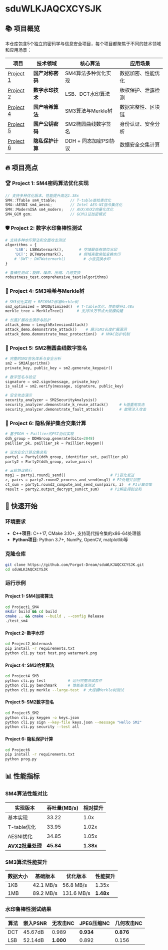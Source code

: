 # sduWLKJAQCXCYSJK

## 📚 项目概览

本仓库包含5个独立的密码学与信息安全项目，每个项目都聚焦于不同的技术领域和应用场景：

| 项目 | 技术领域 | 核心算法 | 应用场景 |
|------|----------|----------|----------|
| [Project 1](./Project1_SM4) | **国产对称密码** | SM4算法多种优化实现 | 数据加密、性能优化 |
| [Project 2](./Project2_Watermask) | **数字水印技术** | LSB、DCT水印算法 | 版权保护、泄露检测 |
| [Project 4](./Project4_SM3) | **国产哈希算法** | SM3算法与Merkle树 | 数据完整性、区块链 |
| [Project 5](./Project5_SM2) | **国产公钥密码** | SM2椭圆曲线数字签名 | 身份认证、安全分析 |
| [Project 6](./Project6) | **隐私保护计算** | DDH + 同态加密PSI协议 | 数据安全交集计算 |

## 🔥 项目亮点

### 🏆 Project 1: SM4密码算法优化实现
```cpp
// 支持多种优化版本，性能提升高达1.38x
SM4::TTable sm4_ttable;      // T-table查找表优化
SM4::AESNI sm4_aesni;        // Intel AES-NI指令集优化  
SM4::ModernISA sm4_modern;   // AVX/AVX2向量化优化
SM4_GCM gcm;                 // GCM认证加密模式
```

### 🛡️ Project 2: 数字水印鲁棒性测试
```python
# 支持多种水印算法和全面攻击测试
algorithms = {
    'LSB': LSBWatermark(),       # 空域最低有效位水印
    'DCT': DCTWatermark(),       # 频域离散余弦变换水印  
    # 'DWT': DWTWatermark()        # 小波变换水印
}

# 鲁棒性测试：旋转、噪声、压缩、几何变换
robustness_test.comprehensive_test(algorithms)
```

### 🌳 Project 4: SM3哈希与Merkle树
```python
# SM3优化实现 + RFC6962标准Merkle树
sm3_optimized = SM3Optimized()  # T-table优化，性能提升1.48x
merkle_tree = MerkleTree()      # 支持10万节点大规模构建

# 长度扩展攻击演示与防护
attack_demo = LengthExtensionAttack()
attack_demo.demonstrate_attack()    # 展示SM3长度扩展漏洞
attack_demo.demonstrate_hmac_protection()  # HMAC防护机制
```

### 🔐 Project 5: SM2椭圆曲线数字签名
```python
# 完整的SM2签名体系与安全分析
sm2 = SM2Algorithm()
private_key, public_key = sm2.generate_keypair()

# 数字签名与验证
signature = sm2.sign(message, private_key)
is_valid = sm2.verify(message, signature, public_key)

# 安全攻击演示
security_analyzer = SM2SecurityAnalysis()
security_analyzer.demonstrate_k_reuse_attack()     # k值重用攻击
security_analyzer.demonstrate_fault_attack()       # 故障注入攻击
```


### 🤝 Project 6: 隐私保护集合交集计算
```python
# 基于DDH + Paillier的PSI协议实现
ddh_group = DDHGroup.generate(bits=2048)
paillier_pk, paillier_sk = Paillier.keygen()

# 双方安全计算交集总和
party1 = Party1(ddh_group, identifier_set, paillier_pk)
party2 = Party2(ddh_group, value_pairs)

# 三轮协议执行
msg1 = party1.round1_send()                    # P1盲化发送
z, pairs = party2.round2_process_and_send(msg1) # P2处理并加密
ct_sum = party1.round3_compute_and_send_sum(pairs, z)  # P1计算交集
result = party2.output_decrypt_sum(ct_sum)     # P2解密得到总和
```

## 🚀 快速开始

### 环境要求
- **C++项目**: C++17, CMake 3.10+, 支持现代指令集的x86-64处理器
- **Python项目**: Python 3.7+, NumPy, OpenCV, matplotlib等

### 克隆仓库
```bash
git clone https://github.com/Forgot-Dream/sduWLKJAQCXCYSJK.git
cd sduWLKJAQCXCYSJK
```

### 运行示例

#### Project 1: SM4加密算法
```bash
cd Project1_SM4
mkdir build && cd build
cmake .. && cmake --build . --config Release
./test_sm4
```

#### Project 2: 数字水印
```bash
cd Project2_Watermask
pip install -r requirements.txt
python cli.py test host.png watermark.png
```

#### Project 4: SM3哈希算法
```bash
cd Project4_SM3
python cli.py test          # 运行完整测试套件
python cli.py benchmark     # 性能基准测试
python cli.py merkle --large-test  # 大规模Merkle树测试
```

#### Project 5: SM2数字签名
```bash
cd Project5_SM2
python cli.py keygen -o keys.json
python cli.py sign --key-file keys.json --message "Hello SM2"
python cli.py security --test all
```

#### Project 6: 隐私保护计算
```bash
cd Project6
pip install -r requirements.txt
python prog.py
```

## 📊 性能指标

### SM4算法性能对比
| 实现版本 | 吞吐量(MB/s) | 相对提升 |
|----------|--------------|----------|
| 基本实现 | 33.22 | 1.0x |
| T-table优化 | 33.95 | 1.02x |
| AESNI优化 | 34.85 | 1.05x |
| **AVX2批量处理** | **45.84** | **1.38x** |

### SM3算法性能提升
| 数据大小 | 基础版本 | 优化版本 | 性能提升 |
|---------|----------|----------|----------|
| 1KB | 42.1 MB/s | 56.8 MB/s | 1.35x |
| 1MB | 89.2 MB/s | 131.6 MB/s | **1.48x** |

### 水印鲁棒性测试结果
| 算法 | 嵌入PSNR | 无攻击NC | JPEG压缩NC | 几何攻击NC |
|------|----------|----------|------------|------------|
| DCT | 45.67dB | 0.989 | **0.934** | **0.876** |
| LSB | 52.14dB | **1.000** | 0.892 | 0.156 |